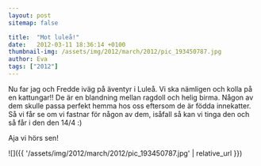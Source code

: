 ```yaml
---
layout: post
sitemap: false

title:  "Mot luleå!"
date:   2012-03-11 18:36:14 +0100
thumbnail-img: /assets/img/2012/march/2012/pic_193450787.jpg
author: Eva
tags: ["2012"]
---
```


Nu far jag och Fredde iväg på äventyr i Luleå. Vi ska nämligen och kolla på en kattungar!! De är en blandning mellan ragdoll och helig birma. Någon av dem skulle passa perfekt hemma hos oss eftersom de är födda innekatter. Så vi får se om vi fastnar för någon av dem, isåfall så kan vi tinga den och så får i den den 14/4 :) 

Aja vi hörs sen!

![]({{ '/assets/img/2012/march/2012/pic_193450787.jpg'  | relative_url }})

